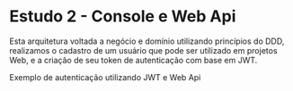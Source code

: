 # Estudo 2 -  Console e Web Api

Esta arquitetura voltada a negócio e domínio utilizando princípios do DDD, realizamos o cadastro de um usuário que pode ser utilizado em projetos Web, e a criação de seu token de autenticação com base em JWT.

Exemplo de autenticação utilizando JWT e Web Api

